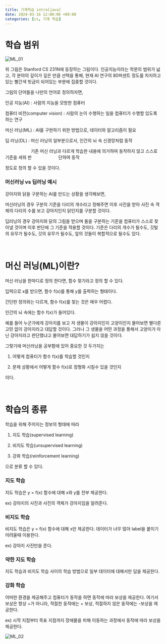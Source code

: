 ```yaml
---
title: 기계학습 intro[java]
date: 2024-03-16 12:00:00 +09:00
categories: [cs, 기계 학습]
---
```


# 학습 범위
![ML_01](https://github.com/patchpark/patchpark.github.io/assets/116805893/b2f22f5a-8dc8-4022-b649-2f18487b8abd)

위 그림은 Stanford CS 231N에 등장하는 그림이다. 인공지능이라는 학문의 범위가 넓고, 각 분야의 깊이가 깊은 만큼 선택을 통해, 현재 AI 연구의 80퍼센트 정도를 차지하고 있는 빨간색 빗금이 되어있는 부분에 집중할 것이다.

그림의 단어들을 나만의 언어로 정의하자면,


인공 지능(AI) : 사람의 지능을 모방한 컴퓨터

컴퓨터 비전(computer vision) : 사람의 눈이 수행하는 일을 컴퓨터가 수행할 있도록 하는 연구

머신 러닝(ML) : AI를 구현하기 위한 방법으로, 데이터와 알고리즘이 필요

딥 러닝(DL) : 머신 러닝의 일부분으로서, 인간의 뇌 속 신경망처럼 동작

&nbsp;&nbsp;&nbsp;&nbsp;&nbsp;&nbsp;&nbsp;&nbsp;&nbsp;&nbsp;&nbsp;&nbsp;&nbsp;&nbsp;&nbsp;&nbsp;&nbsp;&nbsp;&nbsp;&nbsp;&nbsp;기존 머신 러닝과 다르게 학습한 내용에 의거하여 동작하지 않고 스스로 기준을 세워 판
&nbsp;&nbsp;&nbsp;&nbsp;&nbsp;&nbsp;&nbsp;&nbsp;&nbsp;&nbsp;&nbsp;&nbsp;&nbsp;&nbsp;&nbsp;&nbsp;&nbsp;&nbsp;&nbsp;&nbsp;&nbsp;단하여 동작


정도로 정의 할 수 있을 것이다.

### 머신러닝 vs 딥러닝 예시

강아지와 닭을 구분하는 AI를 만드는 상황을 생각해보면,

머신러닝의 경우 구분의 기준을 다리의 개수라고 정해주면 이후 사진을 받아 사진 속 객체의 다리의 수를 보고 강아지인지 닭인지를 구분할 것이다.

딥러닝의 경우 강아지와 닭의 그림을 받으며 둘을 구분하는 기준을 컴퓨터가 스스로 찾아낼 것이며 이후 판단에 그 기준을 적용할 것이다. 기준은 다리의 개수가 될수도, 깃털의 유무가 될수도, 깃의 유무가 될수도, 앞의 것들이 복합적으로 될수도 있다.
<br>
<br>
<br>

# 머신 러닝(ML)이란?
머신 러닝을 한마디로 정의 한다면, 함수 찾기라고 정의 할 수 있다.

입력으로 x를 받으면, 함수 f(x)를 통해 y를 출력하는 형태이다.

간단한 정의와는 다르게, 함수 f(x)를 찾는 것은 매우 어렵다.

인간의 뇌 속에는 함수 f(x)가 들어있다.

예를 들어 누군가에게 강아지를 보고 저 생물이 강아지인지 고양이인지 물어보면 별다른 고민 없이 강아지라고 대답할 것이다. 그러나 그 생물을 어떤 과정을 통해서 고양이가 아닌 강아지라고 판단했냐고 물어보면 대답하기가 쉽지 않을 것이다.

그렇기에 머신러닝을 공부함에 있어 중요한 것 두가지는

1) 어떻게 컴퓨터가 함수 f(x)를 학습할 것인지

2. 문제 상황에서 어떻게 함수 f(x)로 정형화 시킬수 있을 것인지

이다.
<br>
<br>
<br>

# 학습의 종류
학습을 위해 주어지는 정보의 형태에 따라

1. 지도 학습(supervised learning)

2. 비지도 학습(unsupervised learning)

3. 강화 학습(reinforcement learning)

으로 분류 할 수 있다.

### 지도 학습
지도 학습은 y = f(x) 함수에 대해 x와 y를 전부 제공한다.

ex) 강아지의 사진과 사진의 객체가 강아지임을 알려준다.

### 비지도 학습
비지도 학습은 y = f(x) 함수에 대해 x만 제공한다. 데이터가 너무 많아 label을 붙이기 어려울때 이용한다.

ex) 강아지 사진만을 준다.

### 약한 지도 학습
지도 학습과 비지도 학습 사이의 학습 방법으로 일부 데이터에 대해서만 답을 제공한다.

### 강화 학습
어떠한 환경을 제공해주고 컴퓨터가 동작을 하면 동작에 따라 보상을 제공한다. 여기서 보상은 항상 +가 아니라, 적절한 동작에는 + 보상, 적절하지 않은 동작에는 -보상을 제공한다.

ex) 시작 지점부터 목표 지점까지 장애물을 피해 이동하는 과정에서 동작에 따라 보상을 제공한다.

![ML_02](https://github.com/patchpark/patchpark.github.io/assets/116805893/9535ff21-bd37-490b-927a-88959f0ea5e6)